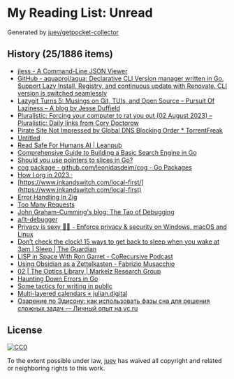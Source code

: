 # My Reading List: Unread

Generated by [juev/getpocket-collector](https://github.com/juev/getpocket-collector)

## History (25/1886 items)

- [jless - A Command-Line JSON Viewer](https://jless.io)
- [GitHub - aquaproj/aqua: Declarative CLI Version manager written in Go. Support Lazy Install, Registry, and continuous update with Renovate. CLI version is switched seamlessly](https://github.com/aquaproj/aqua)
- [Lazygit Turns 5: Musings on Git, TUIs, and Open Source – Pursuit Of Laziness – A blog by Jesse Duffield](https://jesseduffield.com/Lazygit-5-Years-On/)
- [Pluralistic: Forcing your computer to rat you out (02 August 2023) – Pluralistic: Daily links from Cory Doctorow](https://pluralistic.net/2023/08/02/self-incrimination/)
- [Pirate Site Not Impressed by Global DNS Blocking Order * TorrentFreak](https://torrentfreak.com/pirate-site-not-impressed-by-global-dns-blocking-order-230803/)
- [Untitled](https://lemire.me/blog/2016/06/21/i-do-not-use-a-debugger)
- [Read Safe For Humans AI | Leanpub](https://leanpub.com/safe-for-humans-AI/read)
- [Comprehensive Guide to Building a Basic Search Engine in Go](https://voskan.host/2023/08/04/building-search-engine-in-golang/)
- [Should you use pointers to slices in Go?](https://www.willem.dev/articles/should-you-use-pointers-to-slices/)
- [cog package - github.com/leonidasdeim/cog - Go Packages](https://pkg.go.dev/github.com/leonidasdeim/cog)
- [How I org in 2023 ·](https://cmdln.org/2023/03/25/how-i-org-in-2023/)
- [https://www.inkandswitch.com/local-first/](https://www.inkandswitch.com/local-first)
- [Error Handling In Zig](https://www.aolium.com/karlseguin/4013ac14-2457-479b-e59b-e603c04673c8)
- [Too Many Requests](https://www.reddit.com/r/ObsidianMD/comments/15j3mb9/my_complete_obsidian_workflow_to_manage_my_life/)
- [John Graham-Cumming's blog: The Tao of Debugging](https://blog.jgc.org/2007/01/tao-of-debugging.html)
- [a/lt-debugger](https://lwn.net/2000/0914/a/lt-debugger.php3)
- [Privacy is sexy 🍑🍆 - Enforce privacy & security on Windows, macOS and Linux](https://privacy.sexy)
- [Don’t check the clock! 15 ways to get back to sleep when you wake at 3am | Sleep | The Guardian](https://www.theguardian.com/lifeandstyle/2023/aug/03/dont-check-the-clock-15-ways-to-get-back-to-sleep-when-you-wake-at-3am)
- [LISP in Space With Ron Garret - CoRecursive Podcast](https://corecursive.com/lisp-in-space-with-ron-garret/)
- [Using Obsidian as a Zettelkasten - Fabrizio Musacchio](https://www.fabriziomusacchio.com/blog/2022-06-25-obsidian_zettelkasten/)
- [02 | The Optics Library | Markelz Research Group](http://markelz.physics.buffalo.edu/node/411)
- [Haunting Down Errors in Go](https://hypirion.com/musings/haunting-down-errors-in-go)
- [Some tactics for writing in public](https://jvns.ca/blog/2023/08/07/tactics-for-writing-in-public/)
- [Multi-layered calendars « julian.digital](https://julian.digital/2023/07/06/multi-layered-calendars/)
- [Озарение по Эдисону: как использовать фазы сна для решения сложных задач — Личный опыт на vc.ru](https://vc.ru/life/490327-ozarenie-po-edisonu-kak-ispolzovat-fazy-sna-dlya-resheniya-slozhnyh-zadach)

## License

[![CC0](https://mirrors.creativecommons.org/presskit/buttons/88x31/svg/cc-zero.svg)](https://creativecommons.org/publicdomain/zero/1.0/)

To the extent possible under law, [juev](https://github.com/juev) has waived all copyright and related or neighboring rights to this work.
